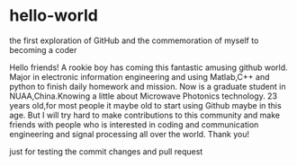 # hello-world
the first exploration of GitHub and the commemoration of myself to becoming a coder

Hello friends!
A rookie boy has coming this fantastic amusing github world.
Major in electronic information engineering and using Matlab,C++ and python to finish daily homework and mission.
Now is a graduate student in NUAA,China.Knowing a little about Microwave Photonics technology.
23 years old,for most people it maybe old to start using Github maybe in this age.
But I will try hard to make contributions to this community and make friends with people who is interested in coding and communication engineering and signal processing all over the world.
Thank you!

just for testing the commit changes and pull request
